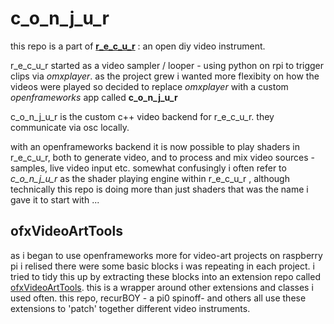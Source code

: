 # c_o_n_j_u_r

this repo is a part of [__r_e_c_u_r__] : an open diy video instrument.

r_e_c_u_r started as a video sampler / looper - using python on rpi to trigger clips via _omxplayer_. as the project grew i wanted more flexibity on how the videos were played so decided to replace _omxplayer_ with a custom _openframeworks_ app called __c_o_n_j_u_r__

c_o_n_j_u_r is the custom c++ video backend for r_e_c_u_r. they communicate via osc locally.

with an openframeworks backend it is now possible to play shaders in r_e_c_u_r, both to generate video, and to process and mix video sources - samples, live video input etc. somewhat confusingly i often refer to _c_o_n_j_u_r_ as the shader playing engine within r_e_c_u_r , although technically this repo is doing more than just shaders that was the name i gave it to start with ...

## ofxVideoArtTools

as i began to use openframeworks more for video-art projects on raspberry pi i relised there were some basic blocks i was repeating in each project. i tried to tidy this up by extracting these blocks into an extension repo called [ofxVideoArtTools]. this is a wrapper around other extensions and classes i used often. this repo, recurBOY - a pi0 spinoff- and others all use these extensions to 'patch' together different video instruments. 



[__r_e_c_u_r__]: https://github.com/langolierz/r_e_c_u_r
[ofxVideoArtTools]: https://github.com/langolierz/ofxVideoArtTools
